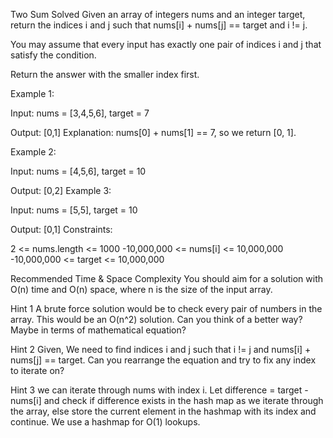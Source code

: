 Two Sum
Solved 
Given an array of integers nums and an integer target, return the indices i and j such that nums[i] + nums[j] == target and i != j.

You may assume that every input has exactly one pair of indices i and j that satisfy the condition.

Return the answer with the smaller index first.

Example 1:

Input: 
nums = [3,4,5,6], target = 7

Output: [0,1]
Explanation: nums[0] + nums[1] == 7, so we return [0, 1].

Example 2:

Input: nums = [4,5,6], target = 10

Output: [0,2]
Example 3:

Input: nums = [5,5], target = 10

Output: [0,1]
Constraints:

2 <= nums.length <= 1000
-10,000,000 <= nums[i] <= 10,000,000
-10,000,000 <= target <= 10,000,000


Recommended Time & Space Complexity
You should aim for a solution with O(n) time and O(n) space, where n is the size of the input array.


Hint 1
A brute force solution would be to check every pair of numbers in the array. This would be an O(n^2) solution. Can you think of a better way? Maybe in terms of mathematical equation?


Hint 2
Given, We need to find indices i and j such that i != j and nums[i] + nums[j] == target. Can you rearrange the equation and try to fix any index to iterate on?


Hint 3
we can iterate through nums with index i. Let difference = target - nums[i] and check if difference exists in the hash map as we iterate through the array, else store the current element in the hashmap with its index and continue. We use a hashmap for O(1) lookups.
